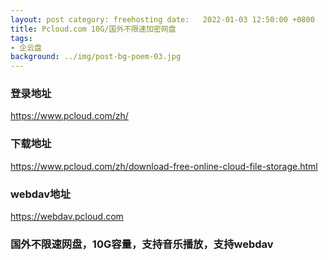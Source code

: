 ```yaml
---
layout: post category: freehosting date:   2022-01-03 12:50:00 +0800
title: Pcloud.com 10G/国外不限速加密网盘
tags:
- 企云盘
background: ../img/post-bg-poem-03.jpg
---
```




### 登录地址<br>
https://www.pcloud.com/zh/

### 下载地址<br>
https://www.pcloud.com/zh/download-free-online-cloud-file-storage.html

### webdav地址<br>
https://webdav.pcloud.com


### 国外不限速网盘，10G容量，支持音乐播放，支持webdav<br>